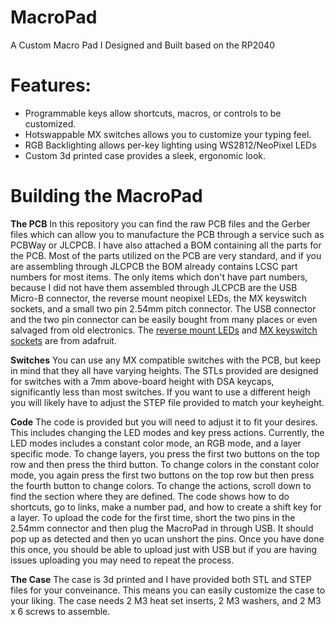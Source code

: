 # MacroPad
A Custom Macro Pad I Designed and Built based on the RP2040

# Features:
* Programmable keys allow shortcuts, macros, or controls to be customized.
* Hotswappable MX switches allows you to customize your typing feel.
* RGB Backlighting allows per-key lighting using WS2812/NeoPixel LEDs
* Custom 3d printed case provides a sleek, ergonomic look.

# Building the MacroPad

**The PCB**
In this repository you can find the raw PCB files and the Gerber files which can allow you to manufacture the PCB through a service such as PCBWay or JLCPCB. I have also attached a BOM containing all the parts for the PCB. Most of the parts utilized on the PCB are very standard, and if you are assembling through JLCPCB the BOM already contains LCSC part numbers for most items. The only items which don't have part numbers, because I did not have them assembled through JLCPCB are the USB Micro-B connector, the reverse mount neopixel LEDs, the MX keyswitch sockets, and a small two pin 2.54mm pitch connector. The USB connector and the two pin connector can be easily bought from many places or even salvaged from old electronics. The [reverse mount LEDs]([url](https://www.adafruit.com/product/4960)) and [MX keyswitch sockets]([url](https://www.adafruit.com/product/4958)) are from adafruit. 

**Switches**
You can use any MX compatible switches with the PCB, but keep in mind that they all have varying heights. The STLs provided are designed for switches with a 7mm above-board height with DSA keycaps, significantly less than most switches. If you want to use a different heigh you will likely have to adjust the STEP file provided to match your keyheight.

**Code**
The code is provided but you will need to adjust it to fit your desires. This includes changing the LED modes and key press actions. Currently, the LED modes includes a constant color mode, an RGB mode, and a layer specific mode. To change layers, you press the first two buttons on the top row and then press the third button. To change colors in the constant color mode, you again press the first two buttons on the top row but then press the fourth button to change colors. To change the actions, scroll down to find the section where they are defined. The code shows how to do shortcuts, go to links, make a number pad, and how to create a shift key for a layer. To upload the code for the first time, short the two pins in the 2.54mm connector and then plug the MacroPad in through USB. It should pop up as detected and then yo ucan unshort the pins. Once you have done this once, you should be able to upload just with USB but if you are having issues uploading you may need to repeat the process.

**The Case**
The case is 3d printed and I have provided both STL and STEP files for your conveinance. This means you can easily customize the case to your liking. The case needs 2 M3 heat set inserts, 2 M3 washers, and 2 M3 x 6 screws to assemble.
